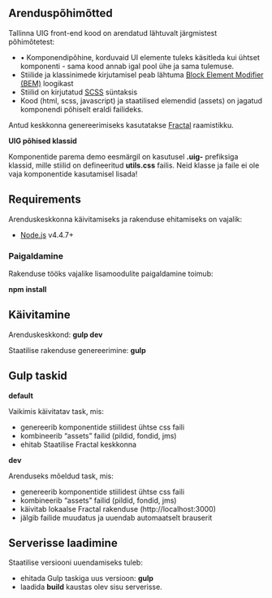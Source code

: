 
## Arenduspõhimõtted

Tallinna UIG front-end kood on arendatud lähtuvalt järgmistest põhimõtetest:

* •	Komponendipõhine, korduvaid UI elemente tuleks käsitleda kui ühtset komponenti - sama kood annab igal pool ühe ja sama tulemuse.
* Stiilide ja klassinimede kirjutamisel peab lähtuma [Block Element Modifier (BEM)](http://getbem.com/) loogikast
* Stiilid on kirjutatud [SCSS](https://sass-lang.com/) süntaksis
* Kood (html, scss, javascript) ja staatilised elemendid (assets) on jagatud komponendi põhiselt eraldi failideks.

Antud keskkonna genereerimiseks kasutatakse [Fractal](https://fractal.build/) raamistikku.

**UIG põhised klassid**

Komponentide parema demo eesmärgil on kasutusel **.uig-** prefiksiga klassid, 
mille stiilid on defineeritud **utils.css** failis. Neid klasse ja faile ei ole vaja komponentide kasutamisel lisada!



## Requirements

Arenduskeskkonna käivitamiseks ja rakenduse ehitamiseks on vajalik:

* [Node.js](https://nodejs.org/en/) v4.4.7+

### Paigaldamine
Rakenduse tööks vajalike lisamoodulite paigaldamine toimub:

**npm install**

## Käivitamine

Arenduskeskkond: **gulp dev**

Staatilise rakenduse genereerimine: **gulp**


## Gulp taskid

**default**

Vaikimis käivitatav task, mis:
* genereerib komponentide stiilidest ühtse css faili
* kombineerib “assets” failid (pildid, fondid, jms)
* ehitab Staatilise Fractal keskkonna

**dev**

Arenduseks mõeldud task, mis:
* genereerib komponentide stiilidest ühtse css faili
* kombineerib “assets” failid (pildid, fondid, jms)
* käivitab lokaalse Fractal rakenduse (http://localhost:3000)
* jälgib failide muudatus ja uuendab automaatselt brauserit

## Serverisse laadimine

Staatilise versiooni uuendamiseks tuleb:
* ehitada Gulp taskiga uus versioon: **gulp**
* laadida **build** kaustas olev sisu serverisse.